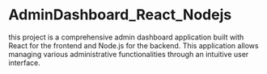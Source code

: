 # AdminDashboard_React_Nodejs
this project is a comprehensive admin dashboard application built with React for the frontend and Node.js for the backend. This application allows managing various administrative functionalities through an intuitive user interface.
